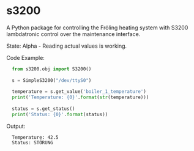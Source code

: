 s3200
=====

A Python package for controlling the Fröling heating system with S3200 lambdatronic control over the maintenance interface.

State: Alpha - Reading actual values is working. 


Code Example:
```python
  from s3200.obj import S3200()
  
  s = SimpleS3200("/dev/ttyS0")
  
  temperature = s.get_value('boiler_1_temperature')
  print('Temperature: {0}'.format(str(temperature)))
  
  status = s.get_status()
  print('Status: {0}'.format(status))
```
  
  
Output:
```
  Temperature: 42.5
  Status: STÖRUNG
```
